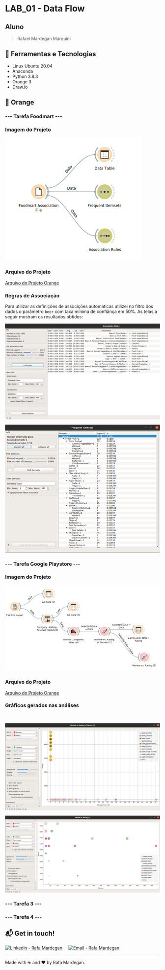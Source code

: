 # LAB_01 - Data Flow

## Aluno
> Rafael Mardegan Marquini

## :hammer: Ferramentas e Tecnologias
* Linux Ubuntu 20.04
* Anaconda
* Python 3.8.3
* Orange 3
* Draw.io

## :small_orange_diamond: Orange

### --- Tarefa Foodmart --- 

### Imagem do Projeto
![Imagem do Projeto de Foodmart](img/foodmart-analysis.png)
<br />

### Arquivo do Projeto
[Arquivo do Projeto Orange](foodmart-analysis.ows)

### Regras de Associação
Para utilizar as definições de associções automáticas utilizei no filtro dos dados o parâmetro `beer` com taxa mínima de confiânça em 50%. As telas a seguir mostram os resultados obtidos:
<br />

![Imagem Tela de associação](img/foodmart-association-rules.png)
<br />

![Imagem Tela de frequência](img/foodmart-frequent-itemsets.png)
<br />

### --- Tarefa Google Playstore ---

### Imagem do Projeto
![Imagem do Projeto de Foodmart](img/google-playstore-analysis.png)
<br />

### Arquivo do Projeto
[Arquivo do Projeto Orange](google-playstore-analysis.ows)

### Gráficos gerados nas análises
<br />

![Gráfico Review vs. Rating apenas das categorias GAME](img/google-playstore-graphic-1.png)
<br />

![Gráfico Review vs. Rating apenas das categorias GAME, porém com rating acima de 3000](img/google-playstore-graphic-2.png)

### --- Tarefa 3 ---

### --- Tarefa 4 ---


## :mailbox_with_mail: Get in touch!
<a href="https://www.linkedin.com/in/rafamardegan/" target="_blank" >
  <img alt="Linkedin - Rafa Mardegan" src="https://img.shields.io/badge/Linkedin--%23F8952D?style=social&logo=linkedin">
</a>&nbsp;&nbsp;&nbsp;
<a href="mailto:rafa.mardegan@gmail.com" target="_blank" >
  <img alt="Email - Rafa Mardegan" src="https://img.shields.io/badge/Email--%23F8952D?style=social&logo=gmail">
</a> 

---
Made with :coffee: and ❤️ by Rafa Mardegan.

